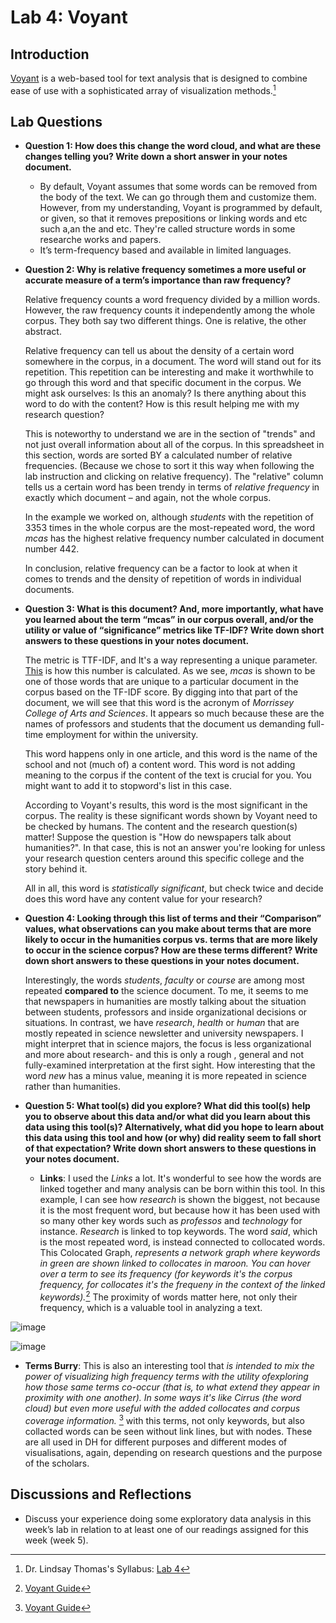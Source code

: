 # Lab 4: Voyant
## Introduction
[Voyant](https://voyant-tools.org/) is a web-based tool for text analysis that is designed to combine ease of use with a sophisticated array of visualization methods.[^1] 
## Lab Questions

- **Question 1: How does this change the word cloud, and what are these changes telling you? Write down a short answer in your notes document.**
   - By default, Voyant assumes that some words can be removed from the body of the text. We can go through them and customize them. 
    However, from my understanding, Voyant is programmed by default, or given, so that it removes prepositions or linking words and etc such a,an the and etc. They're called structure words in some researche works and papers.
   - It’s term-frequency based and available in limited languages. 


- **Question 2: Why is relative frequency sometimes a more useful or accurate measure of a term’s importance than raw frequency?**  
  
  
  Relative frequency counts a word frequency divided by a million words. However, the raw frequency counts it independently among the whole corpus. They both say two different things. One is relative, the other abstract.
  
  Relative frequency can tell us about the density of a certain word somewhere in the corpus, in a document. The word will stand out for its repetition. This repetition can be interesting and make it worthwhile to go through this word and that specific document in the corpus. We might ask ourselves: Is this an anomaly? Is there anything about this word to do with the content? How is this result helping me with my research question?

  This is noteworthy to understand we are in the section of "trends" and not just overall information about all of the corpus. In this spreadsheet in this section, words are sorted BY a calculated number of relative frequencies. (Because we chose to sort it this way when following the lab instruction and clicking on relative frequency). The "relative" column tells us a certain word has been trendy in terms of *relative frequency* in exactly which document – and again, not the whole corpus.

  In the example we worked on, although *students* with the repetition of 3353 times in the whole corpus are the most-repeated word, the word *mcas* has the highest relative frequency number calculated in document number 442.

  In conclusion, relative frequency can be a factor to look at when it comes to trends and the density of repetition of words in individual documents.

- **Question 3: What is this document? And, more importantly, what have you learned about the term “mcas” in our corpus overall, and/or the utility or value of “significance” metrics like TF-IDF? Write down short answers to these questions in your notes document.**
  
  
  The metric is TTF-IDF, and It's a way representing a unique parameter. [This](https://towardsdatascience.com/tf-term-frequency-idf-inverse-document-frequency-from-scratch-in-python-6c2b61b78558) is how this number is calculated. As we see, *mcas* is shown to be one of those words that are unique to a particular document in the corpus based on the TF-IDF score. By digging into that part of the document, we will see that this word is the acronym of *Morrissey College of Arts and Sciences*. It appears so much because these are the names of professors and students that the document us demanding full-time employment for within the university. 

  This word happens only in one article, and this word is the name of the school and not (much of) a content word. This word is not adding meaning to the corpus if the content of the text is crucial for you. You might want to add it to stopword's list in this case.

  According to Voyant's results, this word is the most significant in the corpus. The reality is these significant words shown by Voyant need to be checked by humans. The content and the research question(s) matter! Suppose the question is "How do newspapers talk about humanities?". In that case, this is not an answer you're looking for unless your research question centers around this specific college and the story behind it.

   All in all, this word is *statistically significant*, but check twice and decide does this word have any content value for your research?

- **Question 4: Looking through this list of terms and their “Comparison” values, what observations can you make about terms that are more likely to occur in the humanities corpus vs. terms that are more likely to occur in the science corpus? How are these terms different? Write down short answers to these questions in your notes document.**

  Interestingly, the words *students*, *faculty* or *course* are among most repeated **compared to** the science document. To me, it seems to me that newspapers in humanities are mostly talking about the situation between students, professors and inside organizational decisions or situations. In contrast, we have *research*, *health* or *human* that are mostly repeated in science newsletter and university newspapers. I might interpret that in science majors, the focus is less organizational and more about research- and this is only a rough , general and not fully-examined interpretation at the first sight. How interesting that the word *new* has a minus value, meaning it is more repeated in science rather than humanities. 



- **Question 5: What tool(s) did you explore? What did this tool(s) help you to observe about this data and/or what did you learn about this data using this tool(s)? Alternatively, what did you hope to learn about this data using this tool and how (or why) did reality seem to fall short of that expectation? Write down short answers to these questions in your notes document.**

  - **Links**: I used the *Links* a lot. It's wonderful to see how the words are linked together and many analysis can be born within this tool. In this example, I can see how *research* is shown the biggest, not because it is the most frequent word, but because how it has been used with so many other key words such as *professos* and *technology* for instance. *Research* is linked to top keywords. The word *said*, which is the most repeated word, is instead connected to collocated words.
   This Colocated Graph, *represents a network graph where keywords in green are shown linked to collocates in maroon. You can hover over a term to see its frequency (for keywords it's the corpus frequency, for collocates it's the frequeny in the context of the linked keywords).*[^2] The proximity of words matter here, not only their frequency, which is a valuable tool in analyzing a text.
   
![image](file:///Users/Jasmine/Desktop/sci.png)


![image](file:///Users/Jasmine/Desktop/hum.png)

   - **Terms Burry**: This is also an interesting tool that *is intended to mix the power of visualizing high frequency terms with the utility ofexploring how those same terms co-occur (that is, to what extend they appear in proximity with one another). In some ways it's like Cirrus (the word cloud) but even more useful with the added collocates and corpus coverage information.* [^3]
  with this terms, not only keywords, but also collacted words can be seen without link lines, but with nodes. These are all used in DH for different purposes and different modes of visualisations, again, depending on research questions and the purpose of the scholars.

## Discussions and Reflections

- Discuss your experience doing some exploratory data analysis in this week’s lab in relation to at least one of our readings assigned for this week (week 5). 




[^1]: Dr. Lindsay Thomas's Syllabus: [Lab 4](https://lindsaythomas.net/eng612s22/labs/lab-4/)
[^2]: [Voyant Guide](https://voyant-tools.org/docs/#!/guide/collocatesgraph)
[^3]: [Voyant Guide](https://voyant-tools.org/docs/#!/guide/termsberry)

